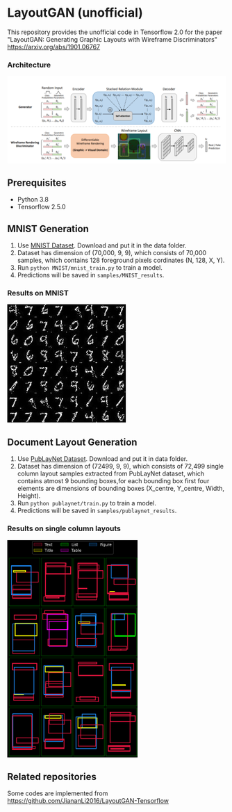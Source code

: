 # LayoutGAN (unofficial)
This repository provides the unofficial code in Tensorflow 2.0 for the paper "LayoutGAN: Generating Graphic Layouts with Wireframe Discriminators"
https://arxiv.org/abs/1901.06767
### Architecture  
![](demo/layoutgan.png)

## Prerequisites
- Python 3.8
- Tensorflow 2.5.0

## MNIST Generation
1. Use [MNIST Dataset](https://drive.google.com/file/d/1qtBnEWsaKXeynOCUFHB7H9eqU6bDLJAV/view?usp=sharing). Download and put it in the data folder.
2. Dataset has dimension of (70,000, 9, 9), which consists of 70,000 samples, which contains 128 foreground pixels cordinates (N, 128, X, Y).
3. Run `python MNIST/mnist_train.py` to train a model.
4. Predictions will be saved in `samples/MNIST_results`.
### Results on MNIST
![](demo/mnist_obtained.jpeg)

## Document Layout Generation
1. Use [PubLayNet Dataset](https://drive.google.com/file/d/1YQKyASvGDNUTJnE1x-Q2ZhhiY0VFj7oZ/view?usp=sharing). Download and put it in data folder.
2. Dataset has dimension of (72499, 9, 9), which consists of 72,499 single column layout samples extracted from PubLayNet dataset, which contains atmost 9 bounding boxes,for each bounding box first four elements are dimensions of bounding boxes (X_centre, Y_centre, Width, Height).
3. Run `python publaynet/train.py` to train a model.
4. Predictions will be saved in `samples/publaynet_results`.
### Results on single column layouts
<img src="demo/single_col_result.png" width="300" height="500">

## Related repositories
Some codes are implemented from
https://github.com/JiananLi2016/LayoutGAN-Tensorflow

